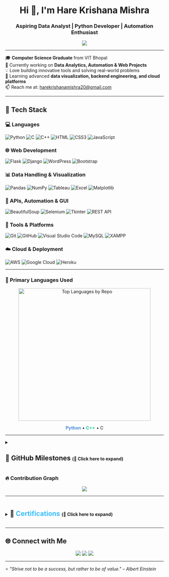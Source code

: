 
<!-- GitHub Profile README for Hare Krishana Mishra -->

<h1 align="center">Hi 👋, I'm Hare Krishana Mishra</h1>
<h3 align="center">Aspiring Data Analyst | Python Developer | Automation Enthusiast</h3>

<p align="center">
  <img src="https://readme-typing-svg.herokuapp.com?color=%2336BCF7&lines=Python+Developer;Web+Developer;Data+Analyst;Automation+Expert;Lifelong+Learner" />
</p>

---

🎓 **Computer Science Graduate** from VIT Bhopal  
🔭 Currently working on **Data Analytics, Automation & Web Projects**  
💡 Love building innovative tools and solving real-world problems  
🌱 Learning advanced **data visualization, backend engineering, and cloud platforms**  
📫 Reach me at: [harekrishanamishra20@gmail.com](mailto:harekrishanamishra20@gmail.com)

---

## 🚀 Tech Stack

### 💻 Languages
![Python](https://img.shields.io/badge/Python-3776AB?style=for-the-badge&logo=python&logoColor=white)
![C](https://img.shields.io/badge/C-00599C?style=for-the-badge&logo=c&logoColor=white)
![C++](https://img.shields.io/badge/C++-00599C?style=for-the-badge&logo=cplusplus)
![HTML](https://img.shields.io/badge/HTML5-E34F26?style=for-the-badge&logo=html5)
![CSS3](https://img.shields.io/badge/CSS3-1572B6?style=for-the-badge&logo=css3&logoColor=white)
![JavaScript](https://img.shields.io/badge/JavaScript-F7DF1E?style=for-the-badge&logo=javascript&logoColor=black)

### 🌐 Web Development
![Flask](https://img.shields.io/badge/Flask-000000?style=for-the-badge&logo=flask)
![Django](https://img.shields.io/badge/Django-092E20?style=for-the-badge&logo=django&logoColor=white)
![WordPress](https://img.shields.io/badge/WordPress-21759B?style=for-the-badge&logo=wordpress&logoColor=white)
![Bootstrap](https://img.shields.io/badge/Bootstrap-563D7C?style=for-the-badge&logo=bootstrap&logoColor=white)

### 📊 Data Handling & Visualization
![Pandas](https://img.shields.io/badge/Pandas-150458?style=for-the-badge&logo=pandas)
![NumPy](https://img.shields.io/badge/Numpy-013243?style=for-the-badge&logo=numpy)
![Tableau](https://img.shields.io/badge/Tableau-E97627?style=for-the-badge&logo=tableau)
![Excel](https://img.shields.io/badge/Microsoft_Excel-217346?style=for-the-badge&logo=microsoft-excel&logoColor=white)
![Matplotlib](https://img.shields.io/badge/Matplotlib-ffffff?style=for-the-badge&logo=matplotlib&logoColor=black)

### 🔌 APIs, Automation & GUI
![BeautifulSoup](https://img.shields.io/badge/BeautifulSoup-ffffff?style=for-the-badge&logo=python&logoColor=black)
![Selenium](https://img.shields.io/badge/Selenium-43B02A?style=for-the-badge&logo=selenium&logoColor=white)
![Tkinter](https://img.shields.io/badge/Tkinter-FF6F61?style=for-the-badge&logo=python&logoColor=white)
![REST API](https://img.shields.io/badge/REST%20API-005571?style=for-the-badge)

### 🧰 Tools & Platforms
![Git](https://img.shields.io/badge/Git-F05032?style=for-the-badge&logo=git&logoColor=white)
![GitHub](https://img.shields.io/badge/GitHub-181717?style=for-the-badge&logo=github)
![Visual Studio Code](https://img.shields.io/badge/VS%20Code-007ACC?style=for-the-badge&logo=visual-studio-code)
![MySQL](https://img.shields.io/badge/MySQL-00000F?style=for-the-badge&logo=mysql)
![XAMPP](https://img.shields.io/badge/XAMPP-FB7A24?style=for-the-badge&logo=xampp&logoColor=white)

### ☁️ Cloud & Deployment
![AWS](https://img.shields.io/badge/AWS-232F3E?style=for-the-badge&logo=amazon-aws)
![Google Cloud](https://img.shields.io/badge/Google%20Cloud-4285F4?style=for-the-badge&logo=google-cloud&logoColor=white)
![Heroku](https://img.shields.io/badge/Heroku-430098?style=for-the-badge&logo=heroku)

---

### 🥧 Primary Languages Used

<p align="center">
  <img src="https://quickchart.io/chart?c=%7B%22type%22%3A%22doughnut%22%2C%22data%22%3A%7B%22labels%22%3A%5B%22Python%22%2C%22C%2B%2B%22%2C%22C%22%5D%2C%22datasets%22%3A%5B%7B%22data%22%3A%5B60%2C25%2C15%5D%2C%22backgroundColor%22%3A%5B%22%234C8EDA%22%2C%22%2320C997%22%2C%22%23DEE2E6%22%5D%2C%22borderColor%22%3A%22%231E1E1E%22%2C%22borderWidth%22%3A2%7D%5D%7D%2C%22options%22%3A%7B%22cutout%22%3A%2245%25%22%2C%22plugins%22%3A%7B%22legend%22%3A%7B%22position%22%3A%22bottom%22%2C%22labels%22%3A%7B%22color%22%3A%22%23CCCCCC%22%2C%22font%22%3A%7B%22size%22%3A14%2C%22family%22%3A%22Segoe%20UI%22%7D%7D%7D%2C%22title%22%3A%7B%22display%22%3Atrue%2C%22text%22%3A%22Top%20Languages%20by%20Repo%22%2C%22color%22%3A%22%23CCCCCC%22%2C%22font%22%3A%7B%22size%22%3A20%2C%22family%22%3A%22Segoe%20UI%22%7D%7D%7D%7D%7D" alt="Top Languages by Repo" width="420" />
</p>

<p align="center">
  <span style="color:#4C8EDA; font-weight:bold;">Python</span> •
  <span style="color:#20C997; font-weight:bold;">C++</span> •
  <span style="color:#5C6770; font-weight:bold;">C</span>
</p>







---

<details>
  <summary><h2>🧭 GitHub Milestones  <span style="color:#36BCF7;"></span> <span style="font-size:14px;">(🔽 Click here to expand)</span></h2></summary>


```mermaid
timeline
    title Hare Krishana Mishra's GitHub Milestones

    2021 : 🌱 Started learning Python & C
    2022 : 🚀 Built first automation scripts and games in Tkinter
    2023 : 📊 Completed Data Analytics Internship at SmartBridge (IBM Project)
    2023 : 🧠 Explored APIs, web scraping, automation tools like Selenium & BeautifulSoup
    2024 : 🌐 Built RentALL, Weather Bot & Email Automation tools
    2024 : 🛠️ Gained certifications in Cloud, DevOps, UI/UX, and Python
    2025 : 🎯 Actively contributing, building clean dashboards and tools
```

</details>

### 🔥 Contribution Graph

<p align="center">
  <img src="https://github-readme-activity-graph.vercel.app/graph?username=HareKrishanaMishra787&theme=tokyo-night&area=true&custom_title=My%20Contribution%20Graph" />
</p>

---

<details>
  <summary><h2 style="display: inline-block;">📜 <span style="color:#36BCF7;">Certifications</span> <span style="font-size:14px;">(🔽 Click here to expand)</span></h2></summary>

  <ul>
    <li>🎖️ IBM Data Analytics (2023)</li>
    <li>🧠 Google Cloud Fundamentals (2023)</li>
    <li>☁️ AWS Cloud Practitioner (2023)</li>
    <li>📈 Tableau & Data Visualization – SmartBridge (2023)</li>
    <li>🧰 DevOps Fundamentals (2023)</li>
    <li>🌀 Agile Training (2023)</li>
    <li>💡 Bits and Bytes – Google (2024)</li>
    <li>👨‍💻 UX/UI Design (2024)</li>
    <li>🐍 Professional Python Developer (2025)</li>
  </ul>

</details>


---

## 🌐 Connect with Me

<p align="center">
  <a href="https://www.linkedin.com/in/hare-krishana-mishra-10683a238/"><img src="https://img.shields.io/badge/LinkedIn-blue?style=for-the-badge&logo=linkedin" /></a>
  <a href="mailto:harekrishanamishra20@gmail.com"><img src="https://img.shields.io/badge/Gmail-red?style=for-the-badge&logo=gmail&logoColor=white" /></a>
  <a href="https://github.com/HareKrishanaMishra787"><img src="https://img.shields.io/badge/GitHub-black?style=for-the-badge&logo=github" /></a>
</p>

---

⭐️ _"Strive not to be a success, but rather to be of value."_ – *Albert Einstein*

